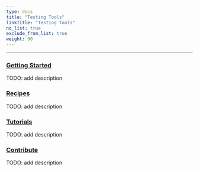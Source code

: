 ```yaml
---
type: docs
title: "Testing Tools"
linkTitle: "Testing Tools" 
no_list: true
exclude_from_list: true
weight: 90
---
```

---

### [Getting Started](getting_started)
TODO: add description

### [Recipes](recipes)
TODO: add description

### [Tutorials](tutorials)
TODO: add description

### [Contribute](contribute)
TODO: add description